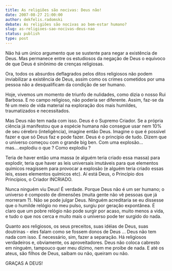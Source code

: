 ```yaml
---
title: As religiões são nocivas: Deus não!
date: 2007-08-27 21:00:00
author: dekfelis.radomski
debate: As religiões são nocivas ao bem-estar humano?
slug: as-religioes-sao-nocivas-deus-nao
status: publish 
type: post
---
```


  
Não há um único argumento que se sustente para negar a existência de Deus. Mas permanece entre os estudiosos da negação de Deus o equívoco de que Deus é sinônimo de crenças religiosas.  
  
 Ora, todos os absurdos deflagrados pelos ditos religiosos não podem inviabilizar a existência de Deus, assim como os crimes cometidos por uma pessoa não a desqualificam da condição de ser humano.   
  
Hoje, vivemos um momento de triunfo de nulidades, como dizia o nosso Rui Barbosa. E no campo religioso, não poderia ser diferente. Assim, faz-se da fé um meio de vida material na exploração dos mais humildes, traumatizados e necessitados.  
  
 Mas Deus não tem nada com isso. Deus é o Supremo Criador. Se a própria ciência já manifestou que a espécie humana não consegue usar nem 10% de seu cérebro (inteligência), imagine então Deus. Imagine o que é possível fazer e que só Deus faz e pode fazer. Deus é o princípio de tudo. Dizem que o universo começou com o grande big ben. Com uma explosão... mas....explodiu o que ? Como explodiu ?   
  
Teria de haver então uma massa (e alguém teria criado essa massa) para explodir, teria que haver as leis universais imutáveis para que elementos químicos reagissem para provocar a explosão (e alguém teria criado essas leis, esses elementos químicos etc). Aí está Deus, o Princípio dos Princípios, o Criador INCRIADO.   
  
Nunca ninguém viu Deus! É verdade. Porque Deus não é um ser humano; o universo é composto de dimensões (muita gente não vê pessoas que já morreram ?). Não se pode julgar Deus. Ninguém acreditaria se eu dissesse que o humilde relógio no meu pulso, surgiu por geração expontânea. É claro que um pobre relógio não pode surgir por acaso, muito menos a vida, e tudo o que nos cerca e muito mais o universo pode ter surgido do nada.  
  
 Quanto aos religiosos, os seus preceitos, suas idéias de Deus, suas doutrinas - eles falam como se fossem donos de Deus ... Deus não tem nada com isso. É necessário, sim, fazer a separação. Há religiosos verdadeiros e, obviamente, os aproveitadores. Deus não coloca cabresto em ninguém, tampouco quer meu dízimo, nem me proibe de nada. E até os ateus, são filhos de Deus, saibam ou não, queiram ou não.   
  
GRAÇAS A DEUS!
